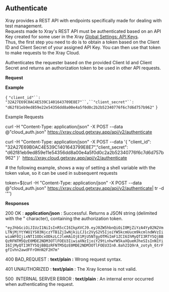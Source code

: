 ## Authenticate

Xray provides a REST API with endpoints specifically made for dealing with test management.  
Requests made to Xray's REST API must be authenticated based on an API Key created for some user in the Xray [Global Settings: API Keys](https://docs.getxray.app/display/XRAYCLOUD/Global+Settings%3A+API+Keys).  
Thus, the first step you need to do is to obtain a token based on the Client ID and Client Secret of your assigned API Key. You can then use that token to make requests to the Xray Cloud.

Authenticates the requester based on the provided Client Id and Client Secret and returns an authorization token to be used in other API requests.

**Request**

**Example**

`{` `"client_id"``:` `"32A27E69C0AC4E539C1401643709E8E7"``,``"client_secret"``:` `"d62f81eb9ed859e22e54356dd8a00e4a5f0d0c2b2b52340776f6c7d6d757b962"` `}`

Example Requests

curl -H "Content-Type: application/json" -X POST --data @"cloud\_auth.json" https://xray.cloud.getxray.app/api/v2/authenticate

curl -H "Content-Type: application/json" -X POST --data '{ "client\_id": "32A27E69B0AC4E539C1401643799E8E7","client\_secret": "d62f81eb9ed859e11e54356dd8a00e4a5f0d0c2a2b52340776f6c7d6d757b962" }'  https://xray.cloud.getxray.app/api/v2/authenticate

# the following example, shows a way of setting a shell variable with the token value, so it can be used in subsequent requests

token=$(curl -H "Content-Type: application/json" -X POST --data @"cloud\_auth.json" https://xray.cloud.getxray.app/api/v2/authenticate| tr -d '"')  

**Responses**

200 OK : **application/json** : Successful. Returns a JSON string (delimited with the " character), containing the authorization token.

`"eyJhbGciOiJIUzI1NiIsInR5cCI6IkpXVCJ9.eyJ0ZW5hbnQiOiI0MjZiYzA4Yy02N2VmLTNjMjYtYWU1YS03NjczYTB1ZjIwNjkiLCJ1c2VyS2V5IjoiYW5kcmUucm9kcmlndWVzIiwiaWF0IjixNTI1ODcxODkzLCJleHAiOjE1MjU5NTgyOTMsImF1ZCI6IhMyQTI3RTY5QjBBQzRFNTM5QzE0MDE2NDM3OTlFOEU3IiwiaXNzIjoiY29tLnhwYW5kaXQueHJheSIsInN1YiI6IjMyQTI3RTY5QjBBQzRFNTM5QzE0MDE2NDM3OTlFOEU3In0.8ah2IQ9rA_zotyh_6trFgfIvhn2awdFFrOHnN2F2H7m"`

400 BAD\_REQUEST : **text/plain** **:** Wrong request syntax.

401 UNAUTHORIZED : **text/plain** : The Xray license is not valid.

500  INTERNAL SERVER ERROR : **text/plain** : An internal error occurred when authenticating the request.